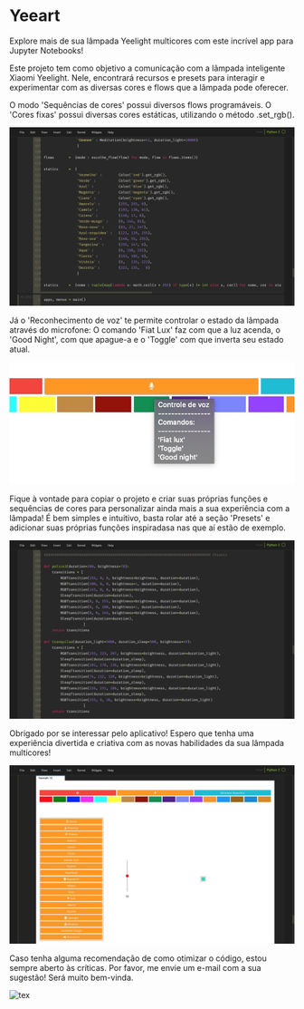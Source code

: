 # Yeeart
 Explore mais de sua lâmpada Yeelight multicores com este incrível app para Jupyter Notebooks!
 
 
Este projeto tem como objetivo a comunicação com a lâmpada inteligente Xiaomi Yeelight. Nele, encontrará recursos e presets para interagir e experimentar com as diversas cores e flows que a lâmpada pode oferecer. 


O modo 'Sequências de cores' possui diversos flows programáveis.
O 'Cores fixas' possui diversas cores estáticas, utilizando o método .set_rgb().

![tex](https://github.com/Matheusmno/Yeeart/blob/master/images/static.jpg?raw=true)

Já o 'Reconhecimento de voz' te permite controlar o estado da lâmpada através do microfone:
O comando 'Fiat Lux' faz com que a luz acenda, o 'Good Night', com que apague-a e o 'Toggle' com que inverta seu estado atual.

![tex](https://github.com/Matheusmno/Yeeart/blob/master/images/voz.jpg?raw=true)


Fique à vontade para copiar o projeto e criar suas próprias funções e sequências de cores para personalizar ainda mais a sua experiência com a lâmpada! É bem simples e intuitivo, basta rolar até a seção 'Presets' e adicionar suas próprias funções inspiradasa nas que aí estão de exemplo. 

![tex](https://github.com/Matheusmno/Yeeart/blob/master/images/presets.jpg?raw=true)


Obrigado por se interessar pelo aplicativo! Espero que tenha uma experiência divertida e criativa com as novas habilidades da sua lâmpada multicores!


![tex](https://github.com/Matheusmno/Yeeart/blob/master/images/menu.jpg?raw=true)


Caso tenha alguma recomendação de como otimizar o código, estou sempre aberto às críticas. Por favor, me envie um e-mail com a sua sugestão! Será muito bem-vinda.

![tex](https://github.com/Matheusmno/Yeeart/blob/master/images/Maggie.1.jpg?raw=true)
